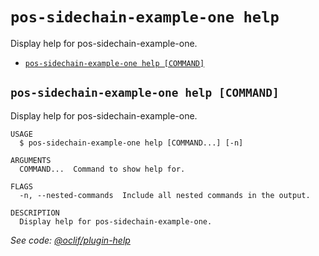 # `pos-sidechain-example-one help`

Display help for pos-sidechain-example-one.

- [`pos-sidechain-example-one help [COMMAND]`](#pos-sidechain-example-one-help-command)

## `pos-sidechain-example-one help [COMMAND]`

Display help for pos-sidechain-example-one.

```
USAGE
  $ pos-sidechain-example-one help [COMMAND...] [-n]

ARGUMENTS
  COMMAND...  Command to show help for.

FLAGS
  -n, --nested-commands  Include all nested commands in the output.

DESCRIPTION
  Display help for pos-sidechain-example-one.
```

_See code: [@oclif/plugin-help](https://github.com/oclif/plugin-help/blob/v5.1.19/src/commands/help.ts)_
